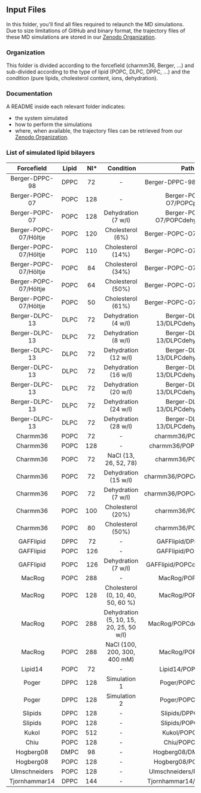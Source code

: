 ## Input Files

In this folder, you'll find all files required to relaunch the MD simulations.
Due to size limitations of GitHub and binary format, the trajectory files of these MD simulations are stored in our [Zenodo Organization](https://zenodo.org/collection/user-nmrlipids).

### Organization

This folder is divided according to the forcefield (charmm36, Berger, ...) and sub-divided according to the type of lipid (POPC, DLPC, DPPC, ...) and the condition (pure lipids, cholesterol content, ions, dehydration).

### Documentation

A README inside each relevant folder indicates:

- the system simulated
- how to perform the simulations
- where, when available, the trajectory files can be retrieved from our [Zenodo Organization](https://zenodo.org/collection/user-nmrlipids).

### List of simulated lipid bilayers

| Forcefield            | Lipid | Nl*  | Condition                               | Path                            | DOI                                              |
|:---------------------:|:-----:|:----:|:---------------------------------------:|:-------------------------------:|:------------------------------------------------:|
| Berger-DPPC-98        | DPPC  | 72   | -                                       | Berger-DPPC-98/DPPCpure/        | [10.5281/zenodo.13934](http://dx.doi.org/10.5281/zenodo.13934) |
| Berger-POPC-07        | POPC  | 128  | -                                       | Berger-POPC-O7/POPCpure/        | [Zenodo](http://dx.doi.org/10.5281/zenodo.13279) |
| Berger-POPC-07        | POPC  | 128  | Dehydration (7 w/l)                     | Berger-POPC-O7/POPCdehydration/ | [Zenodo](http://dx.doi.org/10.5281/zenodo.13814) |
| Berger-POPC-07/Höltje | POPC  | 120  | Cholesterol (6%)                        | Berger-POPC-O7/POPCchol/        | [Zenodo](http://dx.doi.org/10.5281/zenodo.13282) |
| Berger-POPC-07/Höltje | POPC  | 110  | Cholesterol (14%)                       | Berger-POPC-O7/POPCchol/        | [Zenodo](http://dx.doi.org/10.5281/zenodo.13281) |
| Berger-POPC-07/Höltje | POPC  |  84  | Cholesterol (34%)                       | Berger-POPC-O7/POPCchol/        | [Zenodo](http://dx.doi.org/10.5281/zenodo.13283) |
| Berger-POPC-07/Höltje | POPC  |  64  | Cholesterol (50%)                       | Berger-POPC-O7/POPCchol/        | [Zenodo](http://dx.doi.org/10.5281/zenodo.13285) |
| Berger-POPC-07/Höltje | POPC  |  50  | Cholesterol (61%)                       | Berger-POPC-O7/POPCchol/        | [Zenodo](http://dx.doi.org/10.5281/zenodo.13286) |
| Berger-DLPC-13        | DLPC  | 72   | Dehydration (4 w/l)                     | Berger-DLPC-13/DLPCdehydration/ | [Zenodo](http://dx.doi.org/10.5281/zenodo.16295) |
| Berger-DLPC-13        | DLPC  | 72   | Dehydration (8 w/l)                     | Berger-DLPC-13/DLPCdehydration/ | [Zenodo](http://dx.doi.org/10.5281/zenodo.16294) |
| Berger-DLPC-13        | DLPC  | 72   | Dehydration (12 w/l)                    | Berger-DLPC-13/DLPCdehydration/ | [Zenodo](http://dx.doi.org/10.5281/zenodo.16293) |
| Berger-DLPC-13        | DLPC  | 72   | Dehydration (16 w/l)                    | Berger-DLPC-13/DLPCdehydration/ | [Zenodo](http://dx.doi.org/10.5281/zenodo.16292) |
| Berger-DLPC-13        | DLPC  | 72   | Dehydration (20 w/l)                    | Berger-DLPC-13/DLPCdehydration/ | [Zenodo](http://dx.doi.org/10.5281/zenodo.16291) |
| Berger-DLPC-13        | DLPC  | 72   | Dehydration (24 w/l)                    | Berger-DLPC-13/DLPCdehydration/ | [Zenodo](http://dx.doi.org/10.5281/zenodo.16289) |
| Berger-DLPC-13        | DLPC  | 72   | Dehydration (28 w/l)                    | Berger-DLPC-13/DLPCdehydration/ | [Zenodo](http://dx.doi.org/10.5281/zenodo.16287) |
| Charmm36              | POPC  | 72   |    -                                    | charmm36/POPCpure/              | [Zenodo](http://dx.doi.org/10.5281/zenodo.13944) |
| Charmm36              | POPC  | 128  |    -                                    | charmm36/POPCchol/0%/           | [Zenodo](http://dx.doi.org/10.5281/zenodo.14066) |
| Charmm36              | POPC  | 72   | NaCl (13, 26, 52, 78)                   | charmm36/POPCnacl/              | -                                                |
| Charmm36              | POPC  | 72   | Dehydration (15 w/l)                    | charmm36/POPCdehydration/       | [Zenodo](http://dx.doi.org/10.5281/zenodo.13946) |
| Charmm36              | POPC  | 72   | Dehydration (7 w/l)                     | charmm36/POPCdehydration/       | [Zenodo](http://dx.doi.org/10.5281/zenodo.13945) |
| Charmm36              | POPC  | 100  | Cholesterol (20%)                       | charmm36/POPCchol/              | [Zenodo](http://dx.doi.org/10.5281/zenodo.14067) |
| Charmm36              | POPC  | 80   | Cholesterol (50%)                       | charmm36/POPCchol/              | [Zenodo](http://dx.doi.org/10.5281/zenodo.14068) |
| GAFFlipid             | DPPC  | 72   | -                                       | GAFFlipid/DPPCpure/             | [Zenodo](http://dx.doi.org/10.5281/zenodo.15550) |
| GAFFlipid             | POPC  | 126  | -                                       | GAFFlipid/POPCpure/             | [Zenodo](http://dx.doi.org/10.5281/zenodo.13791) |
| GAFFlipid             | POPC  | 126  | Dehydration (7 w/l)                     | GAFFlipid/POPCdehydration/      | [Zenodo](http://dx.doi.org/10.5281/zenodo.13853) |
| MacRog                | POPC  | 288  |  -                                      | MacRog/POPCpure/                | [Zenodo](http://dx.doi.org/10.5281/zenodo.13497) |
| MacRog                | POPC  | 128  | Cholesterol (0, 10, 40, 50, 60 %)       | MacRog/POPCchol/                | [Zenodo](http://dx.doi.org/10.5281/zenodo.13877) |
| MacRog                | POPC  | 288  | Dehydration (5, 10, 15, 20, 25, 50 w/l) | MacRog/POPCdehydration/         | [Zenodo](http://dx.doi.org/10.5281/zenodo.13498) |
| MacRog                | POPC  | 288  | NaCl (100, 200, 300, 400 mM)            | MacRog/POPCnacl/                | [Zenodo](http://dx.doi.org/10.5281/zenodo.14976) |
| Lipid14               | POPC  | 72   | -                                       | Lipid14/POPCpure/               | [Zenodo](http://dx.doi.org/10.5281/zenodo.12767) |
| Poger                 | DPPC  | 128  |  Simulation  1                          | Poger/POPCpure1/                | [Zenodo](http://dx.doi.org/10.5281/zenodo.14594) |
| Poger                 | DPPC  | 128  |  Simulation  2                          | Poger/POPCpure2/                | [Zenodo](http://dx.doi.org/10.5281/zenodo.14595) |
| Slipids               | DPPC  | 128  | -                                       | Slipids/DPPCpure/               | [Zenodo](http://dx.doi.org/10.5281/zenodo.13287) |
| Slipids               | POPC  | 128  | -                                       | Slipids/POPCpure/               | [Zenodo](http://dx.doi.org/10.5281/zenodo.13887) |
| Kukol                 | POPC  | 512  | -                                       | Kukol/POPCpure/                 | [Zenodo](http://dx.doi.org/10.5281/zenodo.13393) |
| Chiu                  | POPC  | 128  | -                                       | Chiu/POPCpure/                  | [Zenodo](http://dx.doi.org/10.5281/zenodo.15548) |
| Hogberg08             | DMPC  | 98   | -                                       | Hogberg08/DMPCpure/             | [Zenodo](http://dx.doi.org/10.5281/zenodo.16195) |
| Hogberg08             | POPC  | 128  | -                                       | Hogberg08/POPCpure/             | [Zenodo](http://dx.doi.org/10.5281/zenodo.16724) |
| Ulmschneiders         | POPC  | 128  | -                                       | Ulmschneiders/POPCpure/         | [Zenodo](http://dx.doi.org/10.5281/zenodo.13392) |
| Tjornhammar14         | DPPC  | 144  | -                                       | Tjornhammar14/POPCpure/         | [Zenodo](http://dx.doi.org/10.5281/zenodo.12743) |
